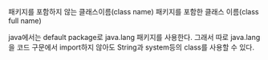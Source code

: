 패키지를 포함하지 않는 클래스이름(class name)
패키지를 포함한 클래스 이름(class full name)

java에서는 default package로 java.lang 패키지를 사용한다.
그래서 따로 java.lang을 코드 구문에서 import하지 않아도 String과 system등의 class를 사용할 수 있다.

